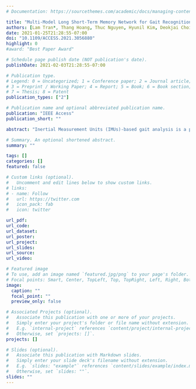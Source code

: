 ```yaml
---
# Documentation: https://sourcethemes.com/academic/docs/managing-content/

title: "Multi-Model Long Short-Term Memory Network for Gait Recognition Using Window-Based Data Segment"
authors: [Lam Tran*, Thang Hoang, Thuc Nguyen, Hyunil Kim, Deokjai Choi]
date: 2021-01-25T21:28:55-07:00
doi: "10.1109/ACCESS.2021.3056880"
highlight: 0
#award: "Best Paper Award"

# Schedule page publish date (NOT publication's date).
publishDate: 2021-02-03T21:28:55-07:00

# Publication type.
# Legend: 0 = Uncategorized; 1 = Conference paper; 2 = Journal article;
# 3 = Preprint / Working Paper; 4 = Report; 5 = Book; 6 = Book section;
# 7 = Thesis; 8 = Patent
publication_types: ["2"]

# Publication name and optional abbreviated publication name.
publication: "IEEE Access"
publication_short: ""

abstract: "Inertial Measurement Units (IMUs)-based gait analysis is a promising and attractive approach for user recognition. Recently, the adoption of deep learning techniques has gained significant performance improvement. However, most existing studies focused on exploiting the spatial information of gait data (using Convolutional Neural Network (CNN)) while the temporal part received little attention. In this study, we propose a new multi-model Long Short-term Memory (LSTM) network for learning the gait temporal features. First, we observe that LSTM is able to capture the pattern hidden inside the gait data sequences that are out-of-synchronization. Thus, instead of using the gait cycle-based segment, our model accepts the gait cycle-free segment (i.e., fixed-length window) as the input. By this, the classification task does not depend on the gait cycle detection task, which usually suffers from noise and bias. Second, we propose a new LSTM network architecture, in which, one LSTM is used for each gait data channel and a group of consecutive signals is processed in each step. This strategy allows the network to effectively handle the long input data sequence and achieve improved performance compared to existing LSTM-based gait models. In addition, besides using the LSTM alone, we extend it by combining with a CNN model to construct a hybrid network, which further improves the recognition performance. We evaluated our LSTM and hybrid networks under different settings using the whuGAIT and OU-ISIR datasets. The experiments showed that our LSTM network outperformed the existing LSTM networks, and its combination with CNN established new state-of-the-art performance on both the verification and identification tasks."

# Summary. An optional shortened abstract.
summary: ""

tags: []
categories: []
featured: false

# Custom links (optional).
#   Uncomment and edit lines below to show custom links.
# links:
# - name: Follow
#   url: https://twitter.com
#   icon_pack: fab
#   icon: twitter

url_pdf:
url_code:
url_dataset:
url_poster:
url_project:
url_slides:
url_source:
url_video:

# Featured image
# To use, add an image named `featured.jpg/png` to your page's folder. 
# Focal points: Smart, Center, TopLeft, Top, TopRight, Left, Right, BottomLeft, Bottom, BottomRight.
image:
  caption: ""
  focal_point: ""
  preview_only: false

# Associated Projects (optional).
#   Associate this publication with one or more of your projects.
#   Simply enter your project's folder or file name without extension.
#   E.g. `internal-project` references `content/project/internal-project/index.md`.
#   Otherwise, set `projects: []`.
projects: []

# Slides (optional).
#   Associate this publication with Markdown slides.
#   Simply enter your slide deck's filename without extension.
#   E.g. `slides: "example"` references `content/slides/example/index.md`.
#   Otherwise, set `slides: ""`.
slides: ""
---
```

